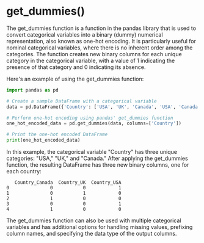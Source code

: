 # get_dummies()
The get_dummies function is a function in the pandas library that is used to convert categorical variables into a binary (dummy) numerical representation, also known as one-hot encoding. It is particularly useful for nominal categorical variables, where there is no inherent order among the categories. The function creates new binary columns for each unique category in the categorical variable, with a value of 1 indicating the presence of that category and 0 indicating its absence.

Here's an example of using the get_dummies function:

```python
import pandas as pd

# Create a sample DataFrame with a categorical variable
data = pd.DataFrame({'Country': ['USA', 'UK', 'Canada', 'USA', 'Canada']})

# Perform one-hot encoding using pandas' get_dummies function
one_hot_encoded_data = pd.get_dummies(data, columns=['Country'])

# Print the one-hot encoded DataFrame
print(one_hot_encoded_data)
```

In this example, the categorical variable "Country" has three unique categories: "USA," "UK," and "Canada." After applying the get_dummies function, the resulting DataFrame has three new binary columns, one for each country:
```
   Country_Canada  Country_UK  Country_USA
0               0           0            1
1               0           1            0
2               1           0            0
3               0           0            1
4               1           0            0
```
The get_dummies function can also be used with multiple categorical variables and has additional options for handling missing values, prefixing column names, and specifying the data type of the output columns.